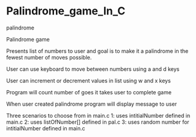 # Palindrome_game_In_C
palindrome


Palindrome game

Presents list of numbers to user and goal is to make it a palindrome
in the fewest number of moves possible.

User can use keyboard to move between numbers using a and d keys

User can increment or decrement values in list using w and x keys

Program will count number of goes it takes user to complete game

When user created palindrome program will display message to user



  Three scenarios to choose from in main.c
      1: uses intitialNumber defined in main.c
      2: uses listOfNumber[] defined in pal.c
      3: uses random number for intitialNumber defined in main.c
 
 
